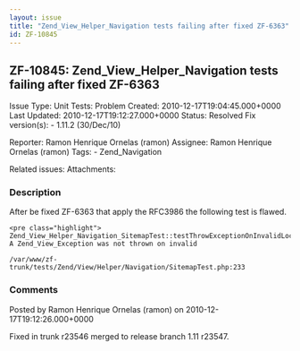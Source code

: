 ```yaml
---
layout: issue
title: "Zend_View_Helper_Navigation tests failing after fixed ZF-6363"
id: ZF-10845
---
```


ZF-10845: Zend\_View\_Helper\_Navigation tests failing after fixed ZF-6363
--------------------------------------------------------------------------

 Issue Type: Unit Tests: Problem Created: 2010-12-17T19:04:45.000+0000 Last Updated: 2010-12-17T19:12:27.000+0000 Status: Resolved Fix version(s): - 1.11.2 (30/Dec/10)
 
 Reporter:  Ramon Henrique Ornelas (ramon)  Assignee:  Ramon Henrique Ornelas (ramon)  Tags: - Zend\_Navigation
 
 Related issues: 
 Attachments: 
### Description

After be fixed ZF-6363 that apply the RFC3986 the following test is flawed.

 
    <pre class="highlight"> 
    Zend_View_Helper_Navigation_SitemapTest::testThrowExceptionOnInvalidLoc
    A Zend_View_Exception was not thrown on invalid 
    
    /var/www/zf-trunk/tests/Zend/View/Helper/Navigation/SitemapTest.php:233


 

 

### Comments

Posted by Ramon Henrique Ornelas (ramon) on 2010-12-17T19:12:26.000+0000

Fixed in trunk r23546 merged to release branch 1.11 r23547.

 

 